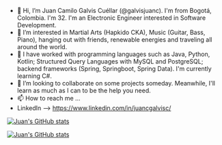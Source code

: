 - 👋 Hi, I’m Juan Camilo Galvis Cuéllar (@galvisjuanc). I'm from Bogotá, Colombia. I'm 32. I'm an Electronic Engineer interested in Software Development.
- 👀 I’m interested in Martial Arts (Hapkido CKA), Music (Guitar, Bass, Piano), hanging out with friends, renewable energies and traveling all around the world.
- 🌱 I have worked with programming languages such as Java, Python, Kotlin; Structured Query Languages with MySQL and PostgreSQL; backend frameworks (Spring, Springboot, Spring Data). I'm currently learning C#.
- 💞️ I’m looking to collaborate on some projects someday. Meanwhile, I'll learn as much as I can to be the help you need.
- 📫 How to reach me ...
- LinkedIn --> https://www.linkedin.com/in/juancgalvisc/

[![Juan's GitHub stats](https://github-readme-stats.vercel.app/api?username=galvisjuanc&hide=contribs,stars&show=prs_merged_percentage&show_icons=true&theme=dark#gh-dark-mode-only)](https://github.com/anuraghazra/github-readme-stats#gh-dark-mode-only)

[![Juan's GitHub stats](https://github-readme-stats.vercel.app/api?username=galvisjuanc&hide=contribs,stars&show=prs_merged_percentage&show_icons=true&theme=default#gh-light-mode-only)](https://github.com/anuraghazra/github-readme-stats#gh-light-mode-only)

<!---
galvisjuanc/galvisjuanc is a ✨ special ✨ repository because its `README.md` (this file) appears on your GitHub profile.
You can click the Preview link to take a look at your changes.
--->
